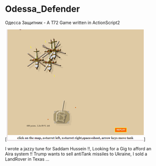 # Odessa_Defender
Одесса Защитник - A T72 Game written in ActionScript2

[![Maneje Despacio](https://raw.githubusercontent.com/rgarro/Odessa_Defender/master/screenshot.png)]

I wrote a jazzy tune for Saddam Hussein !!, Looking for a Gig to afford an Aira system !!
Trump wants to sell antiTank missiles to Ukraine, I sold a LandRover in Texas ...
